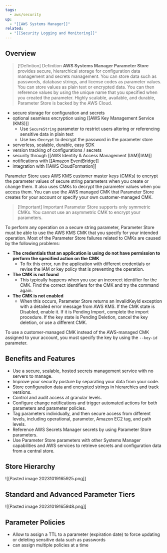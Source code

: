 ```yaml
---
tags:
  - aws/security
up:
  - "[[AWS Systems Manager]]"
related:
  - "[[Security Logging and Monitoring]]"
---
```

## Overview


> [!Defintion] Definition
> **AWS Systems Manager Parameter Store** provides secure, hierarchical storage for configuration data management and secrets management. You can store data such as passwords, database strings, and license codes as parameter values. You can store values as plain text or encrypted data. You can then reference values by using the unique name that you specified when you created the parameter. Highly scalable, available, and durable, Parameter Store is backed by the AWS Cloud.

- secure storage for configuration and secrets
- optional seamless encryption using [[AWS Key Management Service (KMS)]]
	- Use `SecureString` parameter to restrict users altering or referencing sensitive data in plain text
	- Use `kms:Decrypt` to decrypt the password in the parameter store
- serverless, scalable, durable, easy SDK
- version tracking of configurations / secrets
- security through [[AWS Identity & Access Management (IAM)|IAM]]
- notifications with [[Amazon EventBridge]]
- integration with [[AWS CloudFormation]]


Parameter Store uses AWS KMS customer master keys (CMKs) to encrypt the parameter values of secure string parameters when you create or change them. It also uses CMKs to decrypt the parameter values when you access them. You can use the AWS managed CMK that Parameter Store creates for your account or specify your own customer-managed CMK. 


> [!Important] Important
> Parameter Store supports only symmetric CMKs. You cannot use an asymmetric CMK to encrypt your parameters.

To perform any operation on a secure string parameter, Parameter Store must be able to use the AWS KMS CMK that you specify for your intended operation. Most of the Parameter Store failures related to CMKs are caused by the following problems:

- **The credentials that an application is using do not have permission to perform the specified action on the CMK**
	- To fix this error, run the application with different credentials or revise the IAM or key policy that is preventing the operation.
- **The CMK is not found**
	- This typically happens when you use an incorrect identifier for the CMK. Find the correct identifiers for the CMK and try the command again.
- **The CMK is not enabled**
	- When this occurs, Parameter Store returns an InvalidKeyId exception with a detailed error message from AWS KMS. If the CMK state is Disabled, enable it. If it is Pending Import, complete the import procedure. If the key state is Pending Deletion, cancel the key deletion, or use a different CMK.

To use a customer-managed CMK instead of the AWS-managed CMK assigned to your account, you must specify the key by using the `--key-id` parameter.

## Benefits and Features

- Use a secure, scalable, hosted secrets management service with no servers to manage.
- Improve your security posture by separating your data from your code.
- Store configuration data and encrypted strings in hierarchies and track versions.
- Control and audit access at granular levels.
- Configure change notifications and trigger automated actions for both parameters and parameter policies.
- Tag parameters individually, and then secure access from different levels, including operational, parameter, Amazon EC2 tag, and path levels.
- Reference AWS Secrets Manager secrets by using Parameter Store parameters.
- Use Parameter Store parameters with other Systems Manager capabilities and AWS services to retrieve secrets and configuration data from a central store.

## Store Hierarchy

![[Pasted image 20231019165925.png]]

## Standard and Advanced Parameter Tiers

![[Pasted image 20231019165948.png]]

## Parameter Policies

- Allow to assign a TTL to a parameter (expiration date) to force updating or deleting sensitive data such as passwords
- can assign multiple policies at a time
